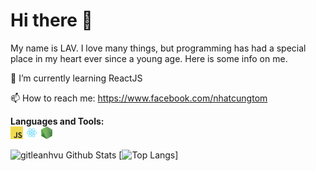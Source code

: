 # Hi there 👋
My name is LAV. I love many things, but programming has had a special place in my heart ever since a young age. Here is some info on me.

🌱 I’m currently learning ReactJS

📫 How to reach me: https://www.facebook.com/nhatcungtom

**Languages and Tools:**  
<code><img height="20" src="https://raw.githubusercontent.com/github/explore/80688e429a7d4ef2fca1e82350fe8e3517d3494d/topics/javascript/javascript.png"></code>
<code><img height="20" src="https://raw.githubusercontent.com/github/explore/80688e429a7d4ef2fca1e82350fe8e3517d3494d/topics/react/react.png"></code>
<code><img height="20" src="https://raw.githubusercontent.com/github/explore/80688e429a7d4ef2fca1e82350fe8e3517d3494d/topics/nodejs/nodejs.png"></code> 

![gitleanhvu Github Stats](https://github-readme-stats.vercel.app/api?username=gitleanhvu&show_icons=true&theme=tokyonight)
[![Top Langs](https://github-readme-stats.vercel.app/api/top-langs/?username=gitleanhvu&layout=compact&theme=tokyonight)]
